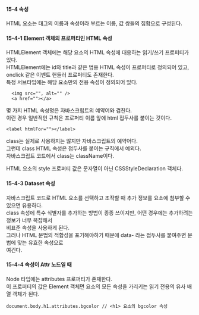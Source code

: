 #### 15-4 속성

HTML 요소는 태그의 이름과 속성이라 부르는 이름, 값 쌍들의 집합으로 구성된다.

#### 15-4-1 Element 객체의 프로퍼티인 HTML 속성

HTMLElement 객체에는 해당 요소의 HTML 속성에 대응하는 읽기/쓰기 프로퍼티가 있다.  
HTMLElement에는 id와 title과 같은 범용 HTML 속성이 프로퍼티로 정의되어 있고,  
onclick 같은 이벤트 핸들러 프로퍼티도 존재한다.  
특정 서브타입에는 해당 요소만의 전용 속성이 정의되어 있다.

```
  <img src="", alt="" />
  <a href=""></a>
```

몇 가지 HTML 속성명은 자바스크립트의 예약어와 겹친다.  
이런 경우 일반적인 규칙은 프로퍼티 이름 앞에 html 접두사를 붙이는 것이다.

```
<label htmlFor=""></label>
```

class는 실제로 사용하지는 않지만 자바스크립트의 예약어다.  
그런데 class HTML 속성은 접두사를 붙이는 규칙에서 예외다.  
자바스크립트 코드에서 class는 className이다.

HTML 요소의 style 프로퍼티 값은 문자열이 아닌 CSSStyleDeclaration 객체다.

#### 15-4-3 Dataset 속성

자바스크립트 코드로 HTML 요소를 선택하고 조작할 때 추가 정보를 요소에 첨부할 수 있으면 유용하다.  
class 속성에 특수 식별자를 추가하는 방법이 종종 쓰이지만, 어떤 경우에는 추가하려는 정보가 너무 복잡해서  
비표준 속성을 사용하게 된다.  
그러나 HTML 문법의 적합성을 포기해야하기 때문에 data- 라는 접두사를 붙여주면 문법에 맞는 유효한 속성으로  
여긴다.

#### 15-4-4 속성이 Attr 노드일 때

Node 타입에는 attributes 프로퍼티가 존재한다.  
이 프로퍼티의 값은 Element 객체면 요소의 모든 속성을 가리키는 읽기 전용의 유사 배열 객체가 된다.

```
document.body.h1.attributes.bgcolor // <h1> 요소의 bgcolor 속성
```
